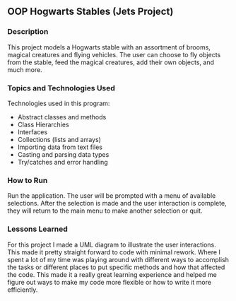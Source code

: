 ## OOP Hogwarts Stables (Jets Project)

### Description

This project models a Hogwarts stable with an assortment of brooms, magical
creatures and flying vehicles. The user can choose to fly objects from the
stable, feed the magical creatures, add their own objects, and much more.


### Topics and Technologies Used

Technologies used in this program:
* Abstract classes and methods
* Class Hierarchies
* Interfaces
* Collections (lists and arrays)
* Importing data from text files
* Casting and parsing data types
* Try/catches and error handling


### How to Run

Run the application. The user will be prompted with a menu of available
selections. After the selection is made and the user interaction is complete,
they will return to the main menu to make another selection or quit.


### Lessons Learned

For this project I made a UML diagram to illustrate the user interactions.
This made it pretty straight forward to code with minimal rework. Where I spent
a lot of my time was playing around with different ways to accomplish the tasks
or different places to put specific methods and how that affected the code. This
made it a really great learning experience and helped me figure out ways to make
my code more flexible or how to write it more efficiently.
